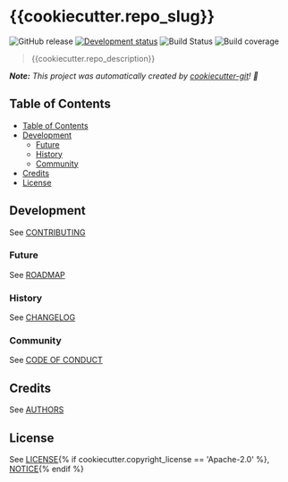 # {{cookiecutter.repo_slug}}

![GitHub release](https://img.shields.io/badge/release-v0-blue.svg)
[![Development status](https://img.shields.io/badge/status-planning-red.svg)](ROADMAP.md)
![Build Status](https://img.shields.io/badge/build-unknown-lightgrey.svg)
![Build coverage](https://img.shields.io/badge/codecov-0%25-lightgrey.svg)

> {{cookiecutter.repo_description}}

_**Note:** This project was automatically created by [cookiecutter-git](https://github.com/NathanUrwin/cookiecutter-git)! :cookie:_

## Table of Contents

- [Table of Contents](#table-of-contents)
- [Development](#development)
  - [Future](#future)
  - [History](#history)
  - [Community](#community)
- [Credits](#credits)
- [License](#license)

## Development

See [CONTRIBUTING](CONTRIBUTING.md)

### Future

See [ROADMAP](ROADMAP.md)

### History

See [CHANGELOG](CHANGELOG.md)

### Community

See [CODE OF CONDUCT](CODE_OF_CONDUCT.md)

## Credits

See [AUTHORS](AUTHORS.md)

## License

See [LICENSE](LICENSE){% if cookiecutter.copyright_license == 'Apache-2.0' %}, [NOTICE](NOTICE){% endif %}
